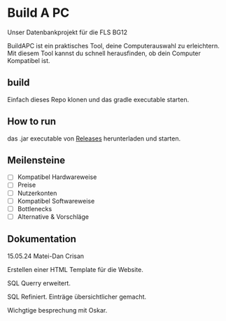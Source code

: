 # Build A PC

Unser Datenbankprojekt für die FLS BG12

BuildAPC ist ein praktisches Tool, deine Computerauswahl zu erleichtern. Mit diesem Tool kannst du schnell herausfinden, ob dein Computer Kompatibel ist.

## build

Einfach dieses Repo klonen und das gradle executable starten.

## How to run

das .jar executable von [Releases](https://github.com/osakaruhub/BuildAPC/releases) herunterladen und starten.

## Meilensteine

- [ ] Kompatibel Hardwareweise
- [ ] Preise
- [ ] Nutzerkonten
- [ ] Kompatibel Softwareweise
- [ ] Bottlenecks
- [ ] Alternative & Vorschläge

## Dokumentation

15.05.24
Matei-Dan Crisan

Erstellen einer HTML Template für die Website.

SQL Querry erweitert.

SQL Refiniert. Einträge übersichtlicher gemacht.

Wichgtige besprechung mit Oskar.
